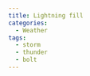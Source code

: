 ```yaml
---
title: Lightning fill
categories:
  - Weather
tags:
  - storm
  - thunder
  - bolt
---
```

